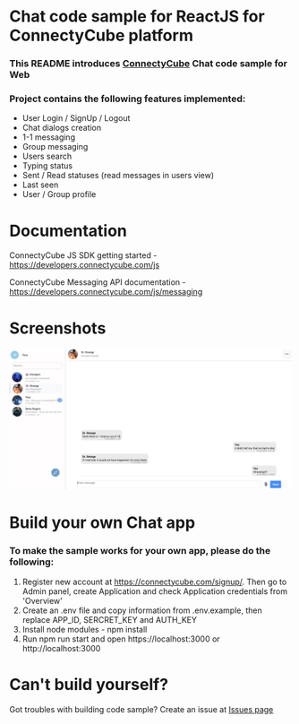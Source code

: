 # **Chat code sample for ReactJS for ConnectyCube platform**

### This README introduces [ConnectyCube](https://connectycube.com/) Chat code sample for Web <br/>

### Project contains the following features implemented:

- User Login / SignUp / Logout
- Chat dialogs creation
- 1-1 messaging
- Group messaging
- Users search
- Typing status
- Sent / Read statuses (read messages in users view)
- Last seen
- User / Group profile

# **Documentation**

ConnectyCube JS SDK getting started - https://developers.connectycube.com/js

ConnectyCube Messaging API documentation - https://developers.connectycube.com/js/messaging

# **Screenshots**

<img src = "./src/images/screenshot.png">

# **Build your own Chat app**

### To make the sample works for your own app, please do the following:

1. Register new account at https://connectycube.com/signup/. Then go to Admin panel, create Application and check Application credentials from 'Overview'
2. Create an .env file and copy information from .env.example, then replace APP_ID, SERCRET_KEY and AUTH_KEY
3. Install node modules - npm install
4. Run npm run start and open https://localhost:3000 or http://localhost:3000

# **Can't build yourself?**

Got troubles with building code sample? Create an issue at [Issues page](https://github.com/ConnectyCube/connectycube-web-samples/issues)
